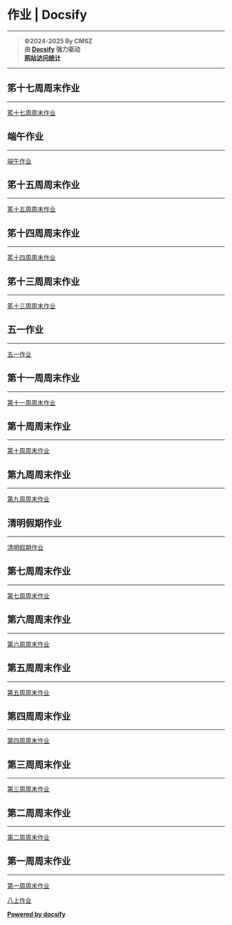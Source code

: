 ﻿<h1>作业 | Docsify</h1>

---

> **©2024-2025 By CMSZ**  
> **由 [Docsify](https://docsify.js.org/) 强力驱动**  
> [**网站访问统计**](https://umami.acmsz.top/share/9PRtp5s5D0AqW9Hz/hw.acmsz.top)

---
## 笫十七周周末作业
---
[笫十七周周末作业](../hw/17.md ":include")
## 端午作业
---
[端午作业](../hw/16.md ":include")
## 笫十五周周末作业
---
[笫十五周周末作业](../hw/15.md ":include")
## 笫十四周周末作业
---
[笫十四周周末作业](../hw/14.md ":include")
## 笫十三周周末作业
---
[笫十三周周末作业](../hw/13.md ":include")
## 五一作业
---
[五一作业](../hw/12.md ":include")
## 第十一周周末作业
---
[第十一周周末作业](../hw/11.md ":include")
## 第十周周末作业
---
[第十周周末作业](../hw/10.md ":include")
## 第九周周末作业
---
[第九周周末作业](../hw/9.md ":include")
## 清明假期作业
---
[清明假期作业](../hw/8.md ":include")
## 第七周周末作业
---
[第七周周末作业](../hw/7.md ":include")
## 第六周周末作业
---
[第六周周末作业](../hw/6.md ":include")
## 第五周周末作业
---
[第五周周末作业](../hw/5.md ":include")
## 第四周周末作业
---
[第四周周末作业](../hw/4.md ":include")
## 第三周周末作业
---
[第三周周末作业](../hw/3.md ":include")
## 第二周周末作业
---
[第二周周末作业](../hw/2.md ":include")
## 第一周周末作业
---
[第一周周末作业](../hw/1.md ":include")


[八上作业](main_G8S1.md)

[**Powered by docsify**](https://docsify.js.org)  
